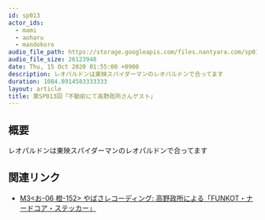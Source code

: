 ```yaml
---
id: sp013
actor_ids:
  - mami
  - aoharu
  - mandokoro
audio_file_path: https://storage.googleapis.com/files.nantyara.com/sp013.mp3
audio_file_size: 26123948
date: Thu, 15 Oct 2020 01:55:00 +0900
description: レオパルドンは東映スパイダーマンのレオパルドンで合ってます
duration: 1084.8914583333333
layout: article
title: 第SP013回「不動前にて高野政所さんゲスト」
---
```

## 概要

レオパルドンは東映スパイダーマンのレオパルドンで合ってます

## 関連リンク

* [M3<お-06 橙-152> やばさレコーディング: 高野政所による「FUNKOT・ナードコア・ステッカー」](https://www.m3net.jp/attendance/circle2020f.php)
